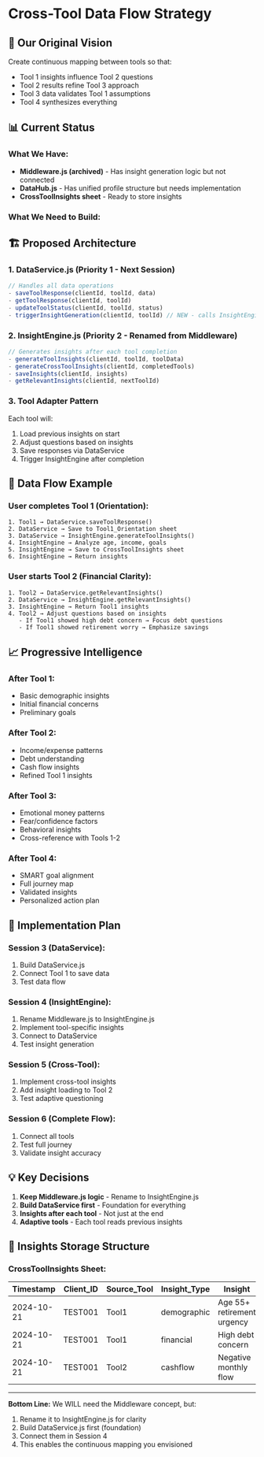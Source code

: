 # Cross-Tool Data Flow Strategy

## 🎯 Our Original Vision
Create continuous mapping between tools so that:
- Tool 1 insights influence Tool 2 questions
- Tool 2 results refine Tool 3 approach  
- Tool 3 data validates Tool 1 assumptions
- Tool 4 synthesizes everything

## 📊 Current Status

### What We Have:
- **Middleware.js (archived)** - Has insight generation logic but not connected
- **DataHub.js** - Has unified profile structure but needs implementation
- **CrossToolInsights sheet** - Ready to store insights

### What We Need to Build:

## 🏗️ Proposed Architecture

### 1. DataService.js (Priority 1 - Next Session)
```javascript
// Handles all data operations
- saveToolResponse(clientId, toolId, data)
- getToolResponse(clientId, toolId) 
- updateToolStatus(clientId, toolId, status)
- triggerInsightGeneration(clientId, toolId) // NEW - calls InsightEngine
```

### 2. InsightEngine.js (Priority 2 - Renamed from Middleware)
```javascript
// Generates insights after each tool completion
- generateToolInsights(clientId, toolId, toolData)
- generateCrossToolInsights(clientId, completedTools)
- saveInsights(clientId, insights)
- getRelevantInsights(clientId, nextToolId)
```

### 3. Tool Adapter Pattern
Each tool will:
1. Load previous insights on start
2. Adjust questions based on insights
3. Save responses via DataService
4. Trigger InsightEngine after completion

## 🔄 Data Flow Example

### User completes Tool 1 (Orientation):
```
1. Tool1 → DataService.saveToolResponse()
2. DataService → Save to Tool1_Orientation sheet
3. DataService → InsightEngine.generateToolInsights()
4. InsightEngine → Analyze age, income, goals
5. InsightEngine → Save to CrossToolInsights sheet
6. InsightEngine → Return insights
```

### User starts Tool 2 (Financial Clarity):
```
1. Tool2 → DataService.getRelevantInsights()
2. DataService → InsightEngine.getRelevantInsights()
3. InsightEngine → Return Tool1 insights
4. Tool2 → Adjust questions based on insights
   - If Tool1 showed high debt concern → Focus debt questions
   - If Tool1 showed retirement worry → Emphasize savings
```

## 📈 Progressive Intelligence

### After Tool 1:
- Basic demographic insights
- Initial financial concerns
- Preliminary goals

### After Tool 2:
- Income/expense patterns
- Debt understanding
- Cash flow insights
- Refined Tool 1 insights

### After Tool 3:
- Emotional money patterns
- Fear/confidence factors
- Behavioral insights
- Cross-reference with Tools 1-2

### After Tool 4:
- SMART goal alignment
- Full journey map
- Validated insights
- Personalized action plan

## 🚀 Implementation Plan

### Session 3 (DataService):
1. Build DataService.js
2. Connect Tool 1 to save data
3. Test data flow

### Session 4 (InsightEngine):
1. Rename Middleware.js to InsightEngine.js
2. Implement tool-specific insights
3. Connect to DataService
4. Test insight generation

### Session 5 (Cross-Tool):
1. Implement cross-tool insights
2. Add insight loading to Tool 2
3. Test adaptive questioning

### Session 6 (Complete Flow):
1. Connect all tools
2. Test full journey
3. Validate insight accuracy

## 💡 Key Decisions

1. **Keep Middleware.js logic** - Rename to InsightEngine.js
2. **Build DataService first** - Foundation for everything
3. **Insights after each tool** - Not just at the end
4. **Adaptive tools** - Each tool reads previous insights

## 📝 Insights Storage Structure

### CrossToolInsights Sheet:
| Timestamp | Client_ID | Source_Tool | Insight_Type | Insight | Priority | Used_By_Tool |
|-----------|-----------|-------------|--------------|---------|----------|--------------|
| 2024-10-21 | TEST001 | Tool1 | demographic | Age 55+ retirement urgency | HIGH | Tool2,Tool4 |
| 2024-10-21 | TEST001 | Tool1 | financial | High debt concern | HIGH | Tool2,Tool3 |
| 2024-10-21 | TEST001 | Tool2 | cashflow | Negative monthly flow | CRITICAL | Tool3,Tool4 |

---

**Bottom Line:** We WILL need the Middleware concept, but:
1. Rename it to InsightEngine.js for clarity
2. Build DataService.js first (foundation)
3. Connect them in Session 4
4. This enables the continuous mapping you envisioned